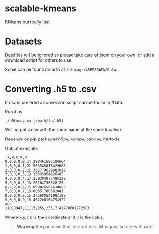 # scalable-kmeans
KMeans but really fast


# Datasets
Datafiles will be ignored so please take care of them on your own, or add a download script for others to use.

Some can be found on odin at ```/storage/ARPESDATA/Data```.


# Converting .h5 to .csv
If csv is prefered a conversion script can be found in /Data.

Run it as
```
./h5tocsv.sh [/path/to/.h5]
```
Will output a csv with the same name at the same location.

Depends on pip packages h5py, numpy, pandas, itertools

Output example:
```
,x,y,z,k,v
0,0,0,0,0,14.288461685180664
1,0,0,0,1,22.503585815429688
2,0,0,0,2,21.361770629882812
3,0,0,0,3,19.15595054626465
4,0,0,0,4,17.359394073486328
5,0,0,0,5,18.26104736328125
6,0,0,0,6,15.660025596618652
7,0,0,0,7,13.00551700592041
8,0,0,0,8,16.275680541992188
9,0,0,0,9,16.462200164794922
ads
11010047,11,13,255,255,7.41770601272583
```
Where x,y,z,k is the coordinate and v is the value.

> **Warning**
> Keep in mind that .csv will be a lot bigger, so use with care.
